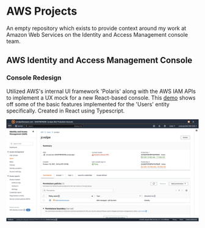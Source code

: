 # AWS Projects
An empty repository which exists to provide context around my work at Amazon Web Services on the Identity and Access Management console team. 

## AWS Identity and Access Management Console
### Console Redesign
Utilized AWS's internal UI framework 'Polaris' along with the AWS IAM APIs to implement a UX mock for a new React-based console. This [demo](https://drive.google.com/file/d/1BNKPGXYAASANI5sNNY7UIebjXBa3zVtN/view?usp=share_link) shows off some of the basic features implemented for the 'Users' entity specifically. Created in React using Typescript.

![The user details page](screenshot.png)

